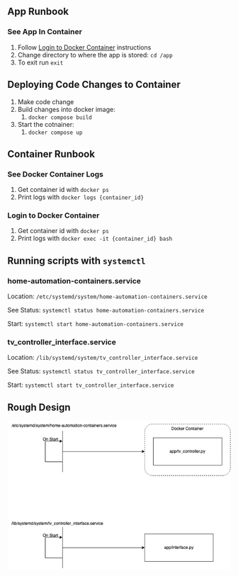 ## App Runbook
### See App In Container
1. Follow [Login to Docker Container](#login-to-docker-container) instructions
2. Change directory to where the app is stored: `cd /app`
3. To exit run `exit`

## Deploying Code Changes to Container
1. Make code change
2. Build changes into docker image:
	1. `docker compose build`
3. Start the cotnainer:
	1. `docker compose up`

## Container Runbook
### See Docker Container Logs
1. Get container id with `docker ps`
2. Print logs with `docker logs {container_id}`

### Login to Docker Container
1. Get container id with `docker ps`
2. Print logs with `docker exec -it {container_id} bash`

## Running scripts with `systemctl`
### home-automation-containers.service
Location: `/etc/systemd/system/home-automation-containers.service`

See Status: `systemctl status home-automation-containers.service`

Start: `systemctl start home-automation-containers.service`

### tv_controller_interface.service
Location: `/lib/systemd/system/tv_controller_interface.service`

See Status: `systemctl status tv_controller_interface.service`

Start: `systemctl start tv_controller_interface.service`

## Rough Design
![Design diagram](/diagrams/Alexa%20TV%20Controller%20Diagram.jpg)